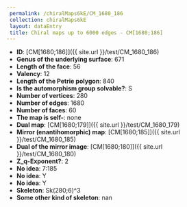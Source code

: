```yaml
--- 
 permalink: /chiralMaps6kE/CM_1680_186 
 collection: chiralMaps6kE
 layout: dataEntry
 title: Chiral maps up to 6000 edges - CM[1680;186]
---
```


- **ID**: [CM[1680;186]]({{ site.url }}/test/CM_1680_186)
- **Genus of the underlying surface**: 671
- **Length of the face**: 56
- **Valency**: 12
- **Length of the Petrie polygon**: 840
- **Is the automorphism group solvable?**: S
- **Number of vertices**: 280
- **Number of edges**: 1680
- **Number of faces**: 60
- **The map is self-**: none
- **Dual map**: [CM[1680;179]]({{ site.url }}/test/CM_1680_179)
- **Mirror (enantihomorphic) map**: [CM[1680;185]]({{ site.url }}/test/CM_1680_185)
- **Dual of the mirror image**: [CM[1680;180]]({{ site.url }}/test/CM_1680_180)
- **Z_q-Exponent?**: 2
- **No idea**:  7:185
- **No idea**: Y
- **No idea**: Y
- **Skeleton**: Sk(280;6)^3
- **Some other kind of skeleton**: nan
